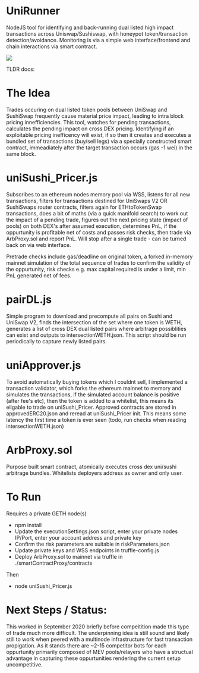 # UniRunner

NodeJS tool for identifying and back-running dual listed high impact transactions across Uniswap/Sushiswap, with honeypot token/transaction detection/avoidance. Monitoring is via a simple web interface/frontend and chain interactions via smart contract.

![](https://i.imgur.com/7GUFY9v.png)

TLDR docs:

# The Idea
Trades occuring on dual listed token pools between UniSwap and SushiSwap frequently cause material price impact, leading to intra block pricing innefficiencies.
This tool, watches for pending transactions, calculates the pending impact on cross DEX pricing. Identifying if an exploitable pricing inefficency will exist, if so then it creates and executes a bundled set of transactions (buy/sell legs) via a specially constructed smart contract, immeadiately after the target transaction occurs (gas -1 wei) in the same block.

# uniSushi_Pricer.js
Subscribes to an ethereum nodes memory pool via WSS, listens for all new transactions, filters  for transactions destined for UniSwaps V2 OR SushiSwaps router contracts, filters again for ETHtoTokenSwap transactions, does a bit of maths (via a quick manifold search) to work out the impact of a pending trade, figures out the next pricing state (impact of pools) on both DEX's after assumed execution, determines PnL, if the oppurtunity is profitable net of costs and passes risk checks, then trade via ArbProxy.sol and report PnL. Will stop after a single trade - can be turned back on via web interface.

Pretrade checks include gas/deadline on original token, a forked in-memory mainnet simulation of the total sequence of trades to confirm the validity of the oppurtunity, risk checks e.g. max capital required is under a limit, min PnL generated net of fees.

# pairDL.js
Simple program to download and precompute all pairs on Sushi and UniSwap V2, finds the intersection of the set where one token is WETH, generates a list of cross DEX dual listed pairs where arbitrage possiblities can exist and outputs to intersectionWETH.json. This script should be run periodically to capture newly listed pairs.

# uniApprover.js
To avoid automatically buying tokens which I couldnt sell, I implemented a transaction validator, which forks the ethereum mainnet to memory and simulates the transactions, if the simulated account balance is positive (after fee's etc), then the token is added to a whitelist, this means its eligable to trade on uniSushi_Pricer. Approved contracts are stored in approvedERC20.json and reread at uniSushi_Pricer init. This means some latency the first time a token is ever seen (todo, run checks when reading intersectionWETH.json)

# ArbProxy.sol 
Purpose built smart contract, atomically executes cross dex uni/sushi arbitrage bundles. Whitelists deployers address as owner and only user.

# To Run 
Requires a private GETH node(s)
- npm install
- Update the executionSettings.json script, enter your private nodes IP/Port, enter your account address and private key
- Confirm the risk parameters are suitable in riskParameters.json
- Update private keys and WSS endpoints in truffle-config.js
- Deploy ArbProxy.sol to mainnet via truffle in ./smartContractProxy/contracts 

Then
- node uniSushi_Pricer.js

# Next Steps / Status:
This worked in September 2020 briefly before compeitition made this type of trade much more difficult. The underpinning idea is still sound and likely still to work when peered with a multinode infrastructure for fast transaction propigation. As it stands there are ~2-15 competitor bots for each oppurtunity primarily composed of MEV pools/relayers who have a structual advantage in capturing these oppurtunities rendering the current setup uncompetitive.




